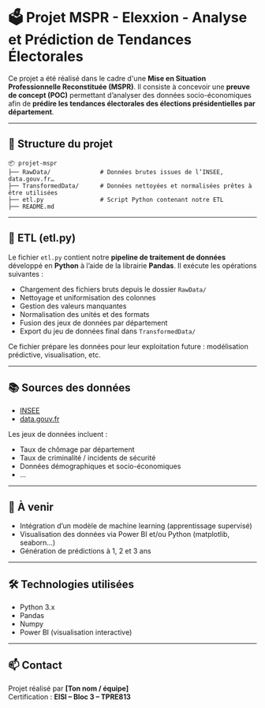 # 🗳️ Projet MSPR - Elexxion - Analyse et Prédiction de Tendances Électorales

Ce projet a été réalisé dans le cadre d'une **Mise en Situation Professionnelle Reconstituée (MSPR)**. Il consiste à concevoir une **preuve de concept (POC)** permettant d’analyser des données socio-économiques afin de **prédire les tendances électorales des élections présidentielles par département**.

---

## 📁 Structure du projet

```
📦 projet-mspr
├── RawData/              # Données brutes issues de l’INSEE, data.gouv.fr…
├── TransformedData/      # Données nettoyées et normalisées prêtes à être utilisées
├── etl.py                # Script Python contenant notre ETL
├── README.md            
```

---

## 🔄 ETL (etl.py)

Le fichier `etl.py` contient notre **pipeline de traitement de données** développé en **Python** à l’aide de la librairie **Pandas**. Il exécute les opérations suivantes :

- Chargement des fichiers bruts depuis le dossier `RawData/`
- Nettoyage et uniformisation des colonnes
- Gestion des valeurs manquantes
- Normalisation des unités et des formats
- Fusion des jeux de données par département
- Export du jeu de données final dans `TransformedData/`

Ce fichier prépare les données pour leur exploitation future : modélisation prédictive, visualisation, etc.

---

## 📚 Sources des données

- [INSEE](https://www.insee.fr)
- [data.gouv.fr](https://www.data.gouv.fr)

Les jeux de données incluent :
- Taux de chômage par département
- Taux de criminalité / incidents de sécurité
- Données démographiques et socio-économiques
- ...

---

## 📌 À venir

- Intégration d’un modèle de machine learning (apprentissage supervisé)
- Visualisation des données via Power BI et/ou Python (matplotlib, seaborn…)
- Génération de prédictions à 1, 2 et 3 ans

---

## 🛠️ Technologies utilisées

- Python 3.x
- Pandas
- Numpy
- Power BI (visualisation interactive)

---

## 📫 Contact

Projet réalisé par **[Ton nom / équipe]**  
Certification : **EISI – Bloc 3 – TPRE813**

